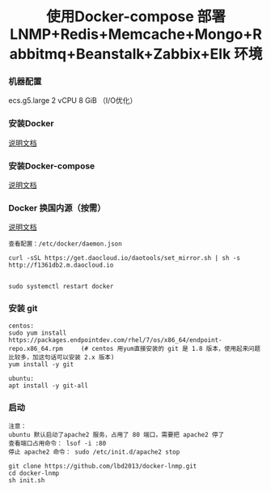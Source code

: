 # <center>使用Docker-compose 部署 LNMP+Redis+Memcache+Mongo+Rabbitmq+Beanstalk+Zabbix+Elk 环境 </center>
### 机器配置
ecs.g5.large   2 vCPU 8 GiB （I/O优化）  

### 安装Docker
[说明文档](https://docs.docker.com/engine/install/centos/)

### 安装Docker-compose
[说明文档](https://docs.docker.com/compose/install/)

### Docker 换国内源（按需）
[说明文档](https://www.daocloud.io/mirror)
```
查看配置：/etc/docker/daemon.json

curl -sSL https://get.daocloud.io/daotools/set_mirror.sh | sh -s http://f1361db2.m.daocloud.io


sudo systemctl restart docker 

```

### 安装 git
```
centos: 
sudo yum install https://packages.endpointdev.com/rhel/7/os/x86_64/endpoint-repo.x86_64.rpm     (# centos 用yum直接安装的 git 是 1.8 版本，使用起来问题比较多，加这句话可以安装 2.x 版本)
yum install -y git  

ubuntu:
apt install -y git-all
```

### 启动
```
注意：
ubuntu 默认启动了apache2 服务，占用了 80 端口，需要把 apache2 停了
查看端口占用命令： lsof -i :80
停止 apache2 命令： sudo /etc/init.d/apache2 stop
```
```
git clone https://github.com/lbd2013/docker-lnmp.git
cd docker-lnmp
sh init.sh
```
